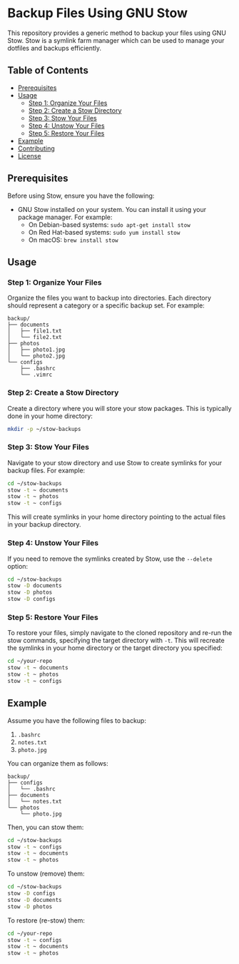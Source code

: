 # Backup Files Using GNU Stow

This repository provides a generic method to backup your files using GNU Stow. Stow is a symlink farm manager which can be used to manage your dotfiles and backups efficiently.

## Table of Contents

- [Prerequisites](#prerequisites)
- [Usage](#usage)
  - [Step 1: Organize Your Files](#step-1-organize-your-files)
  - [Step 2: Create a Stow Directory](#step-2-create-a-stow-directory)
  - [Step 3: Stow Your Files](#step-3-stow-your-files)
  - [Step 4: Unstow Your Files](#step-4-unstow-your-files)
  - [Step 5: Restore Your Files](#step-5-restore-your-files)
- [Example](#example)
- [Contributing](#contributing)
- [License](#license)

## Prerequisites

Before using Stow, ensure you have the following:

- GNU Stow installed on your system. You can install it using your package manager. For example:
  - On Debian-based systems: `sudo apt-get install stow`
  - On Red Hat-based systems: `sudo yum install stow`
  - On macOS: `brew install stow`

## Usage

### Step 1: Organize Your Files

Organize the files you want to backup into directories. Each directory should represent a category or a specific backup set. For example:
```
backup/
├── documents
│   ├── file1.txt
│   └── file2.txt
├── photos
│   ├── photo1.jpg
│   └── photo2.jpg
└── configs
    ├── .bashrc
    └── .vimrc
```

### Step 2: Create a Stow Directory

Create a directory where you will store your stow packages. This is typically done in your home directory:
```bash
mkdir -p ~/stow-backups
```

### Step 3: Stow Your Files

Navigate to your stow directory and use Stow to create symlinks for your backup files. For example:
```bash
cd ~/stow-backups
stow -t ~ documents
stow -t ~ photos
stow -t ~ configs
```

This will create symlinks in your home directory pointing to the actual files in your backup directory.

### Step 4: Unstow Your Files

If you need to remove the symlinks created by Stow, use the `--delete` option:
```bash
cd ~/stow-backups
stow -D documents
stow -D photos
stow -D configs
```

### Step 5: Restore Your Files

To restore your files, simply navigate to the cloned repository and re-run the stow commands, specifying the target directory with `-t`. This will recreate the symlinks in your home directory or the target directory you specified:
```bash
cd ~/your-repo
stow -t ~ documents
stow -t ~ photos
stow -t ~ configs
```

## Example

Assume you have the following files to backup:

1. `.bashrc`
2. `notes.txt`
3. `photo.jpg`

You can organize them as follows:
```
backup/
├── configs
│   └── .bashrc
├── documents
│   └── notes.txt
└── photos
    └── photo.jpg
```

Then, you can stow them:
```bash
cd ~/stow-backups
stow -t ~ configs
stow -t ~ documents
stow -t ~ photos
```

To unstow (remove) them:
```bash
cd ~/stow-backups
stow -D configs
stow -D documents
stow -D photos
```

To restore (re-stow) them:
```bash
cd ~/your-repo
stow -t ~ configs
stow -t ~ documents
stow -t ~ photos
```
